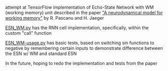 attempt at TensorFlow implementation of Echo-State Network with WM (working memory) unit described in the paper ["A neurodynamical model for working memory"](https://pubmed.ncbi.nlm.nih.gov/21036537/) by R. Pascanu and H. Jaeger

[ESN_WM.py](ESN_WM.py) has the RNN cell implementation, specifically, within the custom "call" function

[ESN_WM-usage.py](ESN_WM-usage.py) has basic tests, based on switching sin functions to negative by remembering certain inputs to demonstrate difference between the ESN w/ WM and standard ESN

In the future, hoping to redo the implementation and tests from the paper
